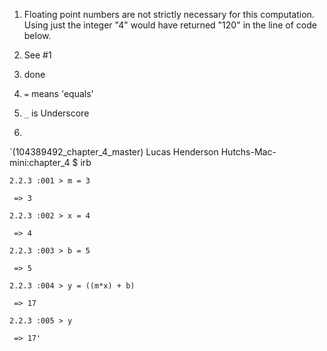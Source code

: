 1) Floating point numbers are not strictly necessary for this computation. 
Using just the integer "4" would have returned "120" in the line of code below.
 
2) See #1

3) done

4) `=` means 'equals'

5) `_` is Underscore

6) 
`(104389492_chapter_4_master) Lucas Henderson
        Hutchs-Mac-mini:chapter_4 $ irb
    
    2.2.3 :001 > m = 3
    
     => 3
     
    2.2.3 :002 > x = 4
    
     => 4
     
    2.2.3 :003 > b = 5
    
     => 5
     
    2.2.3 :004 > y = ((m*x) + b)
    
     => 17
     
    2.2.3 :005 > y
    
     => 17'
     
